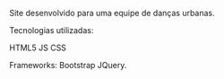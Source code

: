 Site desenvolvido para uma equipe de danças urbanas.

Tecnologias utilizadas:

HTML5
JS
CSS

Frameworks:
Bootstrap
JQuery.
